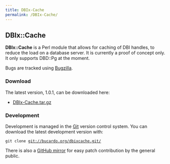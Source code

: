 ```yaml
---
title: DBIx-Cache
permalink: /DBIx-Cache/
---
```


DBIx::Cache
-----------

**DBIx::Cache** is a Perl module that allows for caching of DBI handles, to reduce the load on a database server. It is currently a proof of concept only. It only supports DBD::Pg at the moment.

Bugs are tracked using [Bugzilla](http://bucardo.org/bugzilla/).

### Download

The latest version, 1.0.1, can be downloaded here:

-   [DBIx-Cache.tar.gz](http://bucardo.org/downloads/DBIx-Cache-1.0.1.tar.gz)

### Development

Development is managed in the [Git](http://git-scm.com/) version control system. You can download the latest development version with:

`git clone `[`git://bucardo.org/dbixcache.git/`](git://bucardo.org/dbixcache.git/)

There is also a [GitHub mirror](http://github.com/bucardo/dbixcache) for easy patch contribution by the general public.
